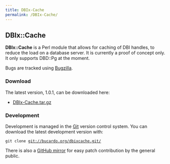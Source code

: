 ```yaml
---
title: DBIx-Cache
permalink: /DBIx-Cache/
---
```


DBIx::Cache
-----------

**DBIx::Cache** is a Perl module that allows for caching of DBI handles, to reduce the load on a database server. It is currently a proof of concept only. It only supports DBD::Pg at the moment.

Bugs are tracked using [Bugzilla](http://bucardo.org/bugzilla/).

### Download

The latest version, 1.0.1, can be downloaded here:

-   [DBIx-Cache.tar.gz](http://bucardo.org/downloads/DBIx-Cache-1.0.1.tar.gz)

### Development

Development is managed in the [Git](http://git-scm.com/) version control system. You can download the latest development version with:

`git clone `[`git://bucardo.org/dbixcache.git/`](git://bucardo.org/dbixcache.git/)

There is also a [GitHub mirror](http://github.com/bucardo/dbixcache) for easy patch contribution by the general public.
